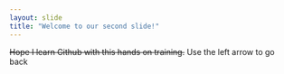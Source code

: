```yaml
---
layout: slide
title: "Welcome to our second slide!"
---
```

~~Hope I learn Github with this hands on training.~~
Use the left arrow to go back

